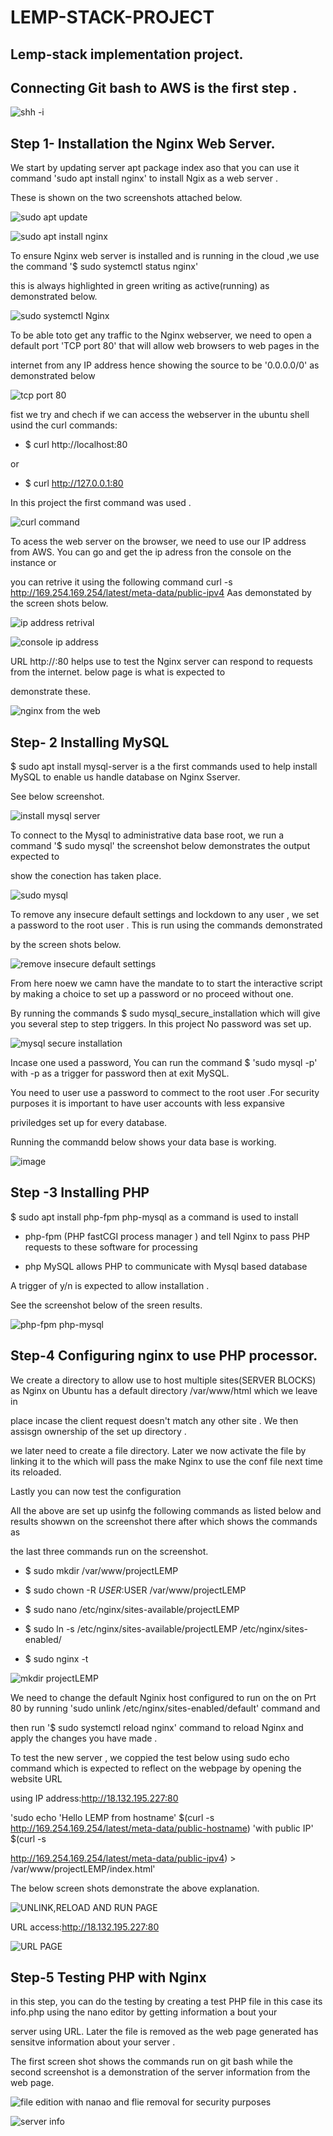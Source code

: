 # LEMP-STACK-PROJECT

## Lemp-stack  implementation project.

## Connecting Git bash to AWS is the first step .

![shh -i](https://github.com/NANA-2016/LEM--STACK-PROJECT/assets/141503408/cf63723d-6fa1-4e1a-a210-fe725da36aa0)

## Step 1- Installation the Nginx Web Server.

We start  by updating server apt package index aso that you can use it command 'sudo apt install nginx' to install Ngix as a web server .

These is shown on the two screenshots attached below.

![sudo apt update](https://github.com/NANA-2016/LEM--STACK-PROJECT/assets/141503408/66240fe2-e63a-44c3-8c51-1fdfa24274e0)

![sudo apt install nginx](https://github.com/NANA-2016/LEM--STACK-PROJECT/assets/141503408/2e5d27b1-0f33-4423-95d6-9684a79ca2aa)

 To ensure Nginx web server is installed and is running in the cloud ,we use the command  '$ sudo systemctl status nginx'
 
this is always highlighted in green writing as active(running) as demonstrated below.
 
![sudo systemctl Nginx](https://github.com/NANA-2016/LEM--STACK-PROJECT/assets/141503408/3064318d-19ff-4567-b988-fa375d0125c3)

To be able toto get any traffic to the Nginx webserver, we need to open a default port 'TCP port 80' that will allow web browsers to web pages in the 

internet from any IP address hence showing the source to be  '0.0.0.0/0' as demonstrated below

![tcp port 80](https://github.com/NANA-2016/LEM--STACK-PROJECT/assets/141503408/0b362f08-7a9d-49bc-b06e-b768133b4849)

fist we try and chech if we can access the webserver in the ubuntu shell usind the curl commands:

- $ curl http://localhost:80

or

- $ curl http://127.0.0.1:80

In this project the first command was used .

![curl command](https://github.com/NANA-2016/LEM--STACK-PROJECT/assets/141503408/91907b2e-928d-416c-baea-42aad5caadcf)

 To acess the web server on the browser, we need to use our IP address from AWS. You can go and get the ip adress fron the console on the instance or
 
you can retrive it using the following command curl -s http://169.254.169.254/latest/meta-data/public-ipv4 Aas demonstated by the screen shots below.

![ip address retrival](https://github.com/NANA-2016/LEM--STACK-PROJECT/assets/141503408/920fcfda-4990-4306-87be-2248b0882514)

![console ip address](https://github.com/NANA-2016/LEM--STACK-PROJECT/assets/141503408/80419a44-e4c0-46bf-9d5b-a1243f32f621)

 URL http://<Public-IP-Address>:80 helps use to test the Nginx server can respond to requests from the internet.  below page is what is expected to 
 
 demonstrate these.

 ![nginx from the web](https://github.com/NANA-2016/LEM--STACK-PROJECT/assets/141503408/b40acfc0-7ccf-4952-9d4e-3a3ca997cafd)


 ## Step- 2 Installing MySQL
 
$ sudo apt install mysql-server  is a the first commands used to help install MySQL to enable us handle database on Nginx Sserver.

See below screenshot.

![install mysql server](https://github.com/NANA-2016/LEM--STACK-PROJECT/assets/141503408/0f992100-f407-4f05-b568-cb8eebe71372)

To connect to the Mysql to administrative data base root, we run a command '$ sudo mysql' the screenshot below demonstrates the output expected to 

show the conection has taken place.

![sudo mysql](https://github.com/NANA-2016/LEM--STACK-PROJECT/assets/141503408/692a50f8-8b2c-45d1-b3e1-ac957fdae830)

To remove any insecure default settings and lockdown to any user , we set a password to the root user .  This is run using the commands demonstrated

by the screen shots below. 

![remove insecure default settings](https://github.com/NANA-2016/LEM--STACK-PROJECT/assets/141503408/f9ecd949-d6e4-4e61-8c1d-6d59d31c9bb0)

 From here noew we camn have the mandate to to start the interactive script by making a choice to set up a password or no proceed without one.

 By running the commands $ sudo mysql_secure_installation which will give you several step to step triggers. In this project No password was set up.
 
 ![mysql secure installation](https://github.com/NANA-2016/LEM--STACK-PROJECT/assets/141503408/f5a82139-3f46-4191-9fee-0411892a5231)

 Incase one used a password, You can run the command $ 'sudo mysql -p' with -p as a trigger for password  then at exit MySQL.

 You need to user use a password to commect to the root user .For security purposes it is important to have user accounts with less expansive 
 
 priviledges set up for every database.

 Running the commandd below shows your data base is working.

 ![image](https://github.com/NANA-2016/LEM--STACK-PROJECT/assets/141503408/106a08b7-3416-4809-b205-891a5cbb63bb)

 ## Step -3 Installing PHP

 $ sudo apt install php-fpm php-mysql as a command is used to install

 - php-fpm (PHP fastCGI process manager ) and tell Nginx to pass PHP requests to these software for processing

 -  php MySQL allows PHP to communicate with Mysql based database

   A trigger of y/n is expected to allow installation .

See the screenshot below of the sreen results.


 ![php-fpm php-mysql](https://github.com/NANA-2016/LEM--STACK-PROJECT/assets/141503408/a7b7dfc5-8d68-4e78-9158-e007eaf40f6f)


## Step-4 Configuring nginx to use PHP processor.

We create a directory to allow use to host multiple sites(SERVER BLOCKS) as Nginx on Ubuntu has a default directory  /var/www/html which we leave in 

place incase the client request doesn't match any other site . We then assisgn ownership of the set up directory  .

 we later need to create a file directory. Later we now activate the file  by linking it to the which will pass the make Nginx to use the conf file next time its reloaded.
 
 Lastly you can now test the configuration
 
  All the above are set up usinfg the following commands as listed below and results showwn on the screenshot there after which shows the commands as
  
  the last three commands run on the screenshot.

  - $ sudo mkdir /var/www/projectLEMP

-  $ sudo chown -R $USER:$USER /var/www/projectLEMP

- $ sudo nano /etc/nginx/sites-available/projectLEMP

- $ sudo ln -s /etc/nginx/sites-available/projectLEMP /etc/nginx/sites-enabled/

- $ sudo nginx -t

![mkdir projectLEMP](https://github.com/NANA-2016/LEM--STACK-PROJECT/assets/141503408/b8ab3c94-e73a-44f1-b2ca-8accbeb3833a)

 We need to change the default Nginix host configured to run on the on Prt 80 by running 'sudo unlink /etc/nginx/sites-enabled/default' command and 
 
 then run '$ sudo systemctl reload nginx' command to reload Nginx and apply the changes you have made .

 To test the new server , we coppied the test below using sudo echo command  which is expected to reflect on the webpage by opening the website URL 
 
 using IP address:http://18.132.195.227:80
 
'sudo echo 'Hello LEMP from hostname' $(curl -s http://169.254.169.254/latest/meta-data/public-hostname) 'with public IP' $(curl -s 

http://169.254.169.254/latest/meta-data/public-ipv4) > /var/www/projectLEMP/index.html'

 The below screen shots demonstrate the above explanation.

![UNLINK,RELOAD AND RUN PAGE](https://github.com/NANA-2016/LEM--STACK-PROJECT/assets/141503408/bce5dbb8-0388-4c86-8d41-beb33c376e7a)

URL access:http://18.132.195.227:80

![URL PAGE](https://github.com/NANA-2016/LEM--STACK-PROJECT/assets/141503408/ccdd0395-5b2c-43bf-b55f-ff8555904818)


## Step-5 Testing PHP with Nginx

in this step, you can do the testing by creating a test PHP file in this case its info.php using the nano editor by getting information a bout your 

server using URL. Later the file is removed as the web page generated has sensitve information about your server .

The first screen shot shows the commands run on git bash while the second screenshot is a demonstration of the server information from the web page.

![file edition with nanao and flie removal for security purposes](https://github.com/NANA-2016/LEM--STACK-PROJECT/assets/141503408/229b840f-a19a-4e87-8b23-afa59d0d903a)

![server info](https://github.com/NANA-2016/LEM--STACK-PROJECT/assets/141503408/97ccb5ee-51b2-4c1f-8dc9-81ec69da1d62)















 

 













    

  
    



 


 


 


 

 

 
















 


 

 



















 





